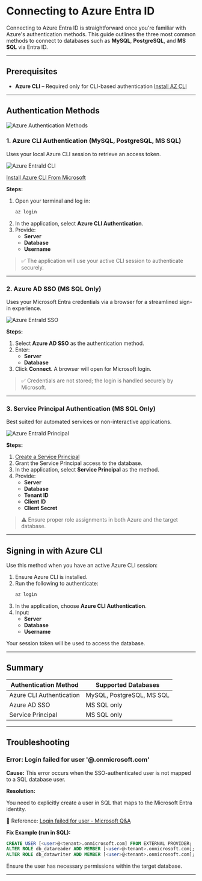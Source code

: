# Connecting to Azure Entra ID

Connecting to Azure Entra ID is straightforward once you're familiar with Azure's authentication methods. This guide outlines the three most common methods to connect to databases such as **MySQL**, **PostgreSQL**, and **MS SQL** via Entra ID.

---

## Prerequisites

- **Azure CLI** – Required only for CLI-based authentication
  [Install AZ CLI](https://learn.microsoft.com/en-us/cli/azure/)

---

## Authentication Methods

![Azure Authentication Methods](../../assets/images/entraid-connections.png)

### 1. Azure CLI Authentication (MySQL, PostgreSQL, MS SQL)

Uses your local Azure CLI session to retrieve an access token.

![Azure EntraId CLI](../../assets/images/azure-entra-cli.png)

[Install Azure CLI From Microsoft](https://learn.microsoft.com/en-us/cli/azure/?view=azure-cli-latest)

**Steps:**
1. Open your terminal and log in:
   ```bash
   az login
   ```
2. In the application, select **Azure CLI Authentication**.
3. Provide:
   - **Server**
   - **Database**
   - **Username**

> ✅ The application will use your active CLI session to authenticate securely.

---

### 2. Azure AD SSO (MS SQL Only)

Uses your Microsoft Entra credentials via a browser for a streamlined sign-in experience.

![Azure EntraId SSO](../../assets/images/azure-entra-sso.png)

**Steps:**
1. Select **Azure AD SSO** as the authentication method.
2. Enter:
   - **Server**
   - **Database**
3. Click **Connect**. A browser will open for Microsoft login.

> ✅ Credentials are not stored; the login is handled securely by Microsoft.

---

### 3. Service Principal Authentication (MS SQL Only)

Best suited for automated services or non-interactive applications.

![Azure EntraId Principal](../../assets/images/azure-entra-principal.png)

**Steps:**
1. [Create a Service Principal](https://learn.microsoft.com/en-us/azure/active-directory/develop/howto-create-service-principal-portal)
2. Grant the Service Principal access to the database.
3. In the application, select **Service Principal** as the method.
4. Provide:
   - **Server**
   - **Database**
   - **Tenant ID**
   - **Client ID**
   - **Client Secret**

> ⚠️ Ensure proper role assignments in both Azure and the target database.

---

## Signing in with Azure CLI

Use this method when you have an active Azure CLI session:

1. Ensure Azure CLI is installed.
2. Run the following to authenticate:
   ```bash
   az login
   ```
3. In the application, choose **Azure CLI Authentication**.
4. Input:
   - **Server**
   - **Database**
   - **Username**

Your session token will be used to access the database.

---

## Summary

| Authentication Method     | Supported Databases        |
|---------------------------|----------------------------|
| Azure CLI Authentication  | MySQL, PostgreSQL, MS SQL  |
| Azure AD SSO              | MS SQL only                |
| Service Principal         | MS SQL only                |

---

## Troubleshooting

### Error: Login failed for user '<user>@<tenant>.onmicrosoft.com'

**Cause:**
This error occurs when the SSO-authenticated user is not mapped to a SQL database user.

**Resolution:**

You need to explicitly create a user in SQL that maps to the Microsoft Entra identity.

📖 Reference: [Login failed for user - Microsoft Q&A](https://learn.microsoft.com/en-us/answers/questions/133709/login-failed-for-user)

**Fix Example (run in SQL):**
```sql
CREATE USER [<user>@<tenant>.onmicrosoft.com] FROM EXTERNAL PROVIDER;
ALTER ROLE db_datareader ADD MEMBER [<user>@<tenant>.onmicrosoft.com];
ALTER ROLE db_datawriter ADD MEMBER [<user>@<tenant>.onmicrosoft.com];
```

Ensure the user has necessary permissions within the target database.

---
